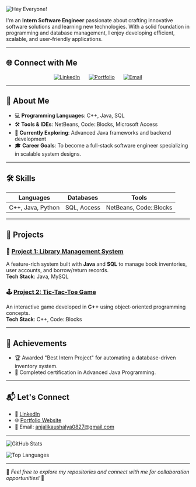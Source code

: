 ![Hey Everyone!](https://capsule-render.vercel.app/api?type=waving&color=0:FF5733,100:FFC300&height=200&section=header&text=Hey%20Everyone!&fontSize=50&fontAlign=70&fontAlignY=40&desc=Welcome%20to%20My%20GitHub%20Profile!&descAlign=70&descAlignY=60)

I'm an **Intern Software Engineer** passionate about crafting innovative software solutions and learning new technologies. With a solid foundation in programming and database management, I enjoy developing efficient, scalable, and user-friendly applications.

---
## 🌐 Connect with Me  

<p align="center">
  <a href="https://linkedin.com/in/anjali-kaushalya" target="_blank"><img src="https://img.icons8.com/fluency/48/000000/linkedin.png" alt="LinkedIn" style="margin: 0 10px;"/></a>
  <a href="https://your-portfolio.com" target="_blank"><img src="https://img.icons8.com/color/48/000000/domain.png" alt="Portfolio" style="margin: 0 10px;"/></a>
  <a href="mailto:youremail@example.com" target="_blank"><img src="https://img.icons8.com/fluency/48/000000/new-post.png" alt="Email" style="margin: 0 10px;"/></a>
</p>

---
## 🚀 About Me  

- 💻 **Programming Languages**: C++, Java, SQL  
- 🛠 **Tools & IDEs**: NetBeans, Code::Blocks, Microsoft Access  
- 🌱 **Currently Exploring**: Advanced Java frameworks and backend development  
- 🎓 **Career Goals**: To become a full-stack software engineer specializing in scalable system designs.  

---

## 🛠 Skills  

| **Languages**       | **Databases**   | **Tools**           |
|----------------------|-----------------|---------------------|
| C++, Java, Python    | SQL, Access     | NetBeans, Code::Blocks |

---

## 📂 Projects  

### 🧩 [Project 1: Library Management System](https://github.com/username/library-management-system)  
A feature-rich system built with **Java** and **SQL** to manage book inventories, user accounts, and borrow/return records.  
**Tech Stack**: Java, MySQL  

### 🕹️ [Project 2: Tic-Tac-Toe Game](https://github.com/username/tic-tac-toe)  
An interactive game developed in **C++** using object-oriented programming concepts.  
**Tech Stack**: C++, Code::Blocks  

---

## 🎯 Achievements  

- 🏆 Awarded "Best Intern Project" for automating a database-driven inventory system.  
- 📜 Completed certification in Advanced Java Programming.  

---

## 📬 Let's Connect  

- 💼 [LinkedIn](https://linkedin.com/in/anjali-kaushalya)  
- 🌐 [Portfolio Website](https://your-portfolio.com)  
- 📧 Email: anjalikaushalya0827@gmail.com

---

![GitHub Stats](https://github-readme-stats.vercel.app/api?username=Anjali&show_icons=true&theme=radical)

![Top Languages](https://github-readme-stats.vercel.app/api/top-langs/?username=Anjali&layout=compact&theme=radical)

---

🎨 *Feel free to explore my repositories and connect with me for collaboration opportunities!* 🚀  
